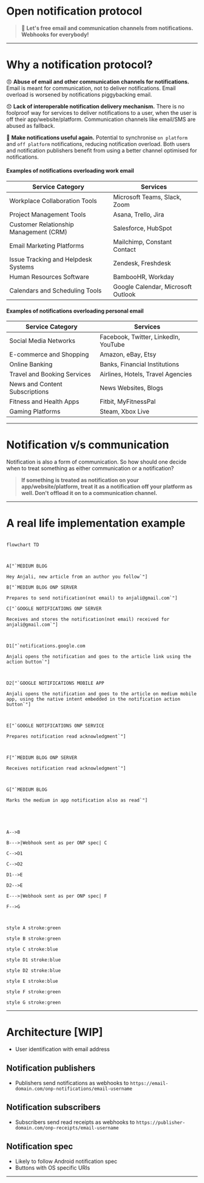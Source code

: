 # Open notification protocol

> 💪 **Let's free email and communication channels from notifications. Webhooks for everybody!**

---

# Why a notification protocol?

😠 **Abuse of email and other communication channels for notifications.** 
Email is meant for communication, not to deliver notifications. Email overload is worsened by notifications piggybacking email.

😞 **Lack of interoperable notification delivery mechanism.**
There is no foolproof way for services to deliver notifications to a user, when the user is off their app/website/platform. Communication channels like email/SMS are abused as fallback.

🤩 **Make notifications useful again.** 
Potential to synchronise `on platform` and `off platform` notifications, reducing notification overload. Both users and notification publishers benefit from using a better channel optimised for notifications.

#### Examples of notifications overloading work email

| Service Category                       | Services                           |
| -------------------------------------- | ---------------------------------- |
| Workplace Collaboration Tools          | Microsoft Teams, Slack, Zoom       |
| Project Management Tools               | Asana, Trello, Jira                |
| Customer Relationship Management (CRM) | Salesforce, HubSpot                |
| Email Marketing Platforms              | Mailchimp, Constant Contact        |
| Issue Tracking and Helpdesk Systems    | Zendesk, Freshdesk                 |
| Human Resources Software               | BambooHR, Workday                  |
| Calendars and Scheduling Tools         | Google Calendar, Microsoft Outlook |

#### Examples of notifications overloading personal email

| Service Category               | Services                             |
| ------------------------------ | ------------------------------------ |
| Social Media Networks          | Facebook, Twitter, LinkedIn, YouTube |
| E-commerce and Shopping        | Amazon, eBay, Etsy                   |
| Online Banking                 | Banks, Financial Institutions        |
| Travel and Booking Services    | Airlines, Hotels, Travel Agencies    |
| News and Content Subscriptions | News Websites, Blogs                 |
| Fitness and Health Apps        | Fitbit, MyFitnessPal                 |
| Gaming Platforms               | Steam, Xbox Live                     |

---

# Notification v/s communication

Notification is also a form of communication. So how should one decide when to treat something as either communication or a notification?

> **If something is treated as notification on your app/website/platform, treat it as a notification off your platform as well. Don't offload it on to a communication channel.**

---

# A real life implementation example

```mermaid

flowchart TD

  

A["`MEDIUM BLOG

Hey Anjali, new article from an author you follow`"]

B["`MEDIUM BLOG ONP SERVER

Prepares to send notification(not email) to anjali@gmail.com`"]

C["`GOOGLE NOTIFICATIONS ONP SERVER

Receives and stores the notification(not email) received for anjali@gmail.com`"]

  

D1["`notifications.google.com

Anjali opens the notification and goes to the article link using the action button`"]

  

D2["`GOOGLE NOTIFICATIONS MOBILE APP

Anjali opens the notification and goes to the article on medium mobile app, using the native intent embedded in the notification action button`"]

  

E["`GOOGLE NOTIFICATIONS ONP SERVICE

Prepares notification read acknowledgment`"]

  

F["`MEDIUM BLOG ONP SERVER

Receives notification read acknowledgment`"]

  

G["`MEDIUM BLOG

Marks the medium in app notification also as read`"]

  
  
  

A-->B

B--->|Webhook sent as per ONP spec| C

C-->D1

C-->D2

D1-->E

D2-->E

E--->|Webhook sent as per ONP spec| F

F-->G

  

style A stroke:green

style B stroke:green

style C stroke:blue

style D1 stroke:blue

style D2 stroke:blue

style E stroke:blue

style F stroke:green

style G stroke:green
```

---

# Architecture [WIP]
- User identification with email address

## Notification publishers
- Publishers send notifications as webhooks to `https://email-domain.com/onp-notifications/email-username`

## Notification subscribers
- Subscribers send read receipts as webhooks to `https://publisher-domain.com/onp-receipts/email-username`

## Notification spec
- Likely to follow Android notification spec
- Buttons with OS specific URIs



---
